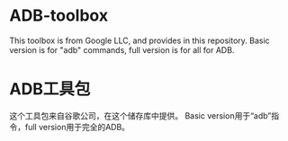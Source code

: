 # ADB-toolbox
This toolbox is from Google LLC, and provides in this repository.
Basic version is for "adb" commands, full version is for all for ADB.
# ADB工具包
这个工具包来自谷歌公司，在这个储存库中提供。
Basic version用于“adb”指令，full version用于完全的ADB。
